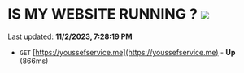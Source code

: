 # IS MY WEBSITE RUNNING ? [![](https://img.shields.io/static/v1?label=Sponsor&message=%E2%9D%A4&logo=GitHub&color=%23fe8e86)](https://github.com/sponsors/<username>)

Last updated: **11/2/2023, 7:28:19 PM**

- `GET` [https://youssefservice.me](https://youssefservice.me) - **Up** (866ms)
